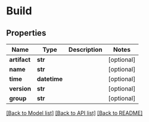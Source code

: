 # Build

## Properties
Name | Type | Description | Notes
------------ | ------------- | ------------- | -------------
**artifact** | **str** |  | [optional] 
**name** | **str** |  | [optional] 
**time** | **datetime** |  | [optional] 
**version** | **str** |  | [optional] 
**group** | **str** |  | [optional] 

[[Back to Model list]](../README.md#documentation-for-models) [[Back to API list]](../README.md#documentation-for-api-endpoints) [[Back to README]](../README.md)



